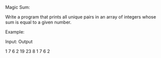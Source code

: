 Magic Sum:


Write a program that prints all unique pairs in an array of integers whose sum is equal to a given number.



Example:


Input:                                 Output

1 7 6 2 19 23 
8                                       1 7 6 2